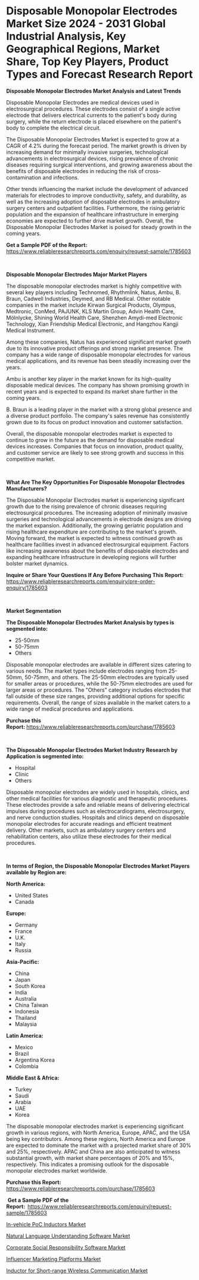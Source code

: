 <p><h1>Disposable Monopolar Electrodes Market Size 2024 - 2031 Global Industrial Analysis, Key Geographical Regions, Market Share, Top Key Players, Product Types and Forecast Research Report</h1></p><p><strong>Disposable Monopolar Electrodes Market Analysis and Latest Trends</strong></p>
<p><p>Disposable Monopolar Electrodes are medical devices used in electrosurgical procedures. These electrodes consist of a single active electrode that delivers electrical currents to the patient's body during surgery, while the return electrode is placed elsewhere on the patient's body to complete the electrical circuit.</p><p>The Disposable Monopolar Electrodes Market is expected to grow at a CAGR of 4.2% during the forecast period. The market growth is driven by increasing demand for minimally invasive surgeries, technological advancements in electrosurgical devices, rising prevalence of chronic diseases requiring surgical interventions, and growing awareness about the benefits of disposable electrodes in reducing the risk of cross-contamination and infections.</p><p>Other trends influencing the market include the development of advanced materials for electrodes to improve conductivity, safety, and durability, as well as the increasing adoption of disposable electrodes in ambulatory surgery centers and outpatient facilities. Furthermore, the rising geriatric population and the expansion of healthcare infrastructure in emerging economies are expected to further drive market growth. Overall, the Disposable Monopolar Electrodes Market is poised for steady growth in the coming years.</p></p>
<p><strong>Get a Sample PDF of the Report:&nbsp;</strong> <a href="https://www.reliableresearchreports.com/enquiry/request-sample/1785603">https://www.reliableresearchreports.com/enquiry/request-sample/1785603</a></p>
<p>&nbsp;</p>
<p><strong>Disposable Monopolar Electrodes Major Market Players</strong></p>
<p><p>The disposable monopolar electrodes market is highly competitive with several key players including Technomed, Rhythmlink, Natus, Ambu, B. Braun, Cadwell Industries, Deymed, and RB Medical. Other notable companies in the market include Kirwan Surgical Products, Olympus, Medtronic, ConMed, PAJUNK, KLS Martin Group, Advin Health Care, Mölnlycke, Shining World Health Care, Shenzhen Amydi-med Electronic Technology, Xian Friendship Medical Electronic, and Hangzhou Kangji Medical Instrument.</p><p>Among these companies, Natus has experienced significant market growth due to its innovative product offerings and strong market presence. The company has a wide range of disposable monopolar electrodes for various medical applications, and its revenue has been steadily increasing over the years.</p><p>Ambu is another key player in the market known for its high-quality disposable medical devices. The company has shown promising growth in recent years and is expected to expand its market share further in the coming years.</p><p>B. Braun is a leading player in the market with a strong global presence and a diverse product portfolio. The company's sales revenue has consistently grown due to its focus on product innovation and customer satisfaction.</p><p>Overall, the disposable monopolar electrodes market is expected to continue to grow in the future as the demand for disposable medical devices increases. Companies that focus on innovation, product quality, and customer service are likely to see strong growth and success in this competitive market.</p></p>
<p>&nbsp;</p>
<p><strong>What Are The Key Opportunities For Disposable Monopolar Electrodes Manufacturers?</strong></p>
<p><p>The Disposable Monopolar Electrodes market is experiencing significant growth due to the rising prevalence of chronic diseases requiring electrosurgical procedures. The increasing adoption of minimally invasive surgeries and technological advancements in electrode designs are driving the market expansion. Additionally, the growing geriatric population and rising healthcare expenditure are contributing to the market's growth. Moving forward, the market is expected to witness continued growth as healthcare facilities invest in advanced electrosurgical equipment. Factors like increasing awareness about the benefits of disposable electrodes and expanding healthcare infrastructure in developing regions will further bolster market dynamics.</p></p>
<p><strong>Inquire or Share Your Questions If Any Before Purchasing This Report:</strong> <a href="https://www.reliableresearchreports.com/enquiry/pre-order-enquiry/1785603">https://www.reliableresearchreports.com/enquiry/pre-order-enquiry/1785603</a></p>
<p>&nbsp;</p>
<p><strong>Market Segmentation</strong></p>
<p><strong>The Disposable Monopolar Electrodes Market Analysis by types is segmented into:</strong></p>
<p><ul><li>25-50mm</li><li>50-75mm</li><li>Others</li></ul></p>
<p><p>Disposable monopolar electrodes are available in different sizes catering to various needs. The market types include electrodes ranging from 25-50mm, 50-75mm, and others. The 25-50mm electrodes are typically used for smaller areas or procedures, while the 50-75mm electrodes are used for larger areas or procedures. The "Others" category includes electrodes that fall outside of these size ranges, providing additional options for specific requirements. Overall, the range of sizes available in the market caters to a wide range of medical procedures and applications.</p></p>
<p><strong>Purchase this Report:&nbsp;</strong><a href="https://www.reliableresearchreports.com/purchase/1785603">https://www.reliableresearchreports.com/purchase/1785603</a></p>
<p>&nbsp;</p>
<p><strong>The Disposable Monopolar Electrodes Market Industry Research by Application is segmented into:</strong></p>
<p><ul><li>Hospital</li><li>Clinic</li><li>Others</li></ul></p>
<p><p>Disposable monopolar electrodes are widely used in hospitals, clinics, and other medical facilities for various diagnostic and therapeutic procedures. These electrodes provide a safe and reliable means of delivering electrical impulses during procedures such as electrocardiograms, electrosurgery, and nerve conduction studies. Hospitals and clinics depend on disposable monopolar electrodes for accurate readings and efficient treatment delivery. Other markets, such as ambulatory surgery centers and rehabilitation centers, also utilize these electrodes for their medical procedures.</p></p>
<p>&nbsp;</p>
<p><strong>In terms of Region, the Disposable Monopolar Electrodes Market Players available by Region are:</strong></p>
<p>
    <p> <strong> North America: </strong>
        <ul>
            <li>United States</li>
            <li>Canada</li>
        </ul>
        </p> 
    <p> <strong> Europe: </strong>
        <ul>
            <li>Germany</li>
            <li>France</li>
            <li>U.K.</li>
            <li>Italy</li>
            <li>Russia</li>
        </ul>
        </p> 
    <p> <strong> Asia-Pacific: </strong>
        <ul>
            <li>China</li>
            <li>Japan</li>
            <li>South Korea</li>
            <li>India</li>
            <li>Australia</li>
            <li>China Taiwan</li>
            <li>Indonesia</li>
            <li>Thailand</li>
            <li>Malaysia</li>
        </ul>
        </p> 
    <p> <strong> Latin America: </strong>
        <ul>
            <li>Mexico</li>
            <li>Brazil</li>
            <li>Argentina Korea</li>
            <li>Colombia</li>
        </ul>
        </p> 
    <p> <strong> Middle East & Africa: </strong>
        <ul>
            <li>Turkey</li>
            <li>Saudi</li>
            <li>Arabia</li>
            <li>UAE</li>
            <li>Korea</li>
        </ul>
    </p>
    </p>
<p><p>The disposable monopolar electrodes market is experiencing significant growth in various regions, with North America, Europe, APAC, and the USA being key contributors. Among these regions, North America and Europe are expected to dominate the market with a projected market share of 30% and 25%, respectively. APAC and China are also anticipated to witness substantial growth, with market share percentages of 20% and 15%, respectively. This indicates a promising outlook for the disposable monopolar electrodes market worldwide.</p></p>
<p><strong>Purchase this Report: </strong><a href="https://www.reliableresearchreports.com/purchase/1785603">https://www.reliableresearchreports.com/purchase/1785603</a></p>
<p>&nbsp;<strong>Get a Sample PDF of the Report:&nbsp;&nbsp;</strong><a href="https://www.reliableresearchreports.com/enquiry/request-sample/1785603">https://www.reliableresearchreports.com/enquiry/request-sample/1785603</a></p>
<p><strong></strong></p>
<p><p><a href="https://github.com/myacatherineblakecaczo9vcsw/Market-Research-Report-List-1/blob/main/in-vehicle-poc-inductors-market.md">In-vehicle PoC Inductors Market</a></p><p><a href="https://medium.com/@cletusrice655/natural-language-understanding-software-market-share-evolution-and-market-growth-trends-2024-2031-c74e399a0d70">Natural Language Understanding Software Market</a></p><p><a href="https://medium.com/@cletusrice655/corporate-social-responsibility-software-market-share-evolution-and-market-growth-trends-2024-cf1271c07714">Corporate Social Responsibility Software Market</a></p><p><a href="https://medium.com/@cletusrice655/influencer-marketing-platforms-market-trends-and-market-analysis-forecasted-for-period-2024-2031-fc0fc7bb593c">Influencer Marketing Platforms Market</a></p><p><a href="https://github.com/okotobwrhuteie/Market-Research-Report-List-1/blob/main/inductor-for-short-range-wireless-communication-market.md">Inductor for Short-range Wireless Communication Market</a></p></p>